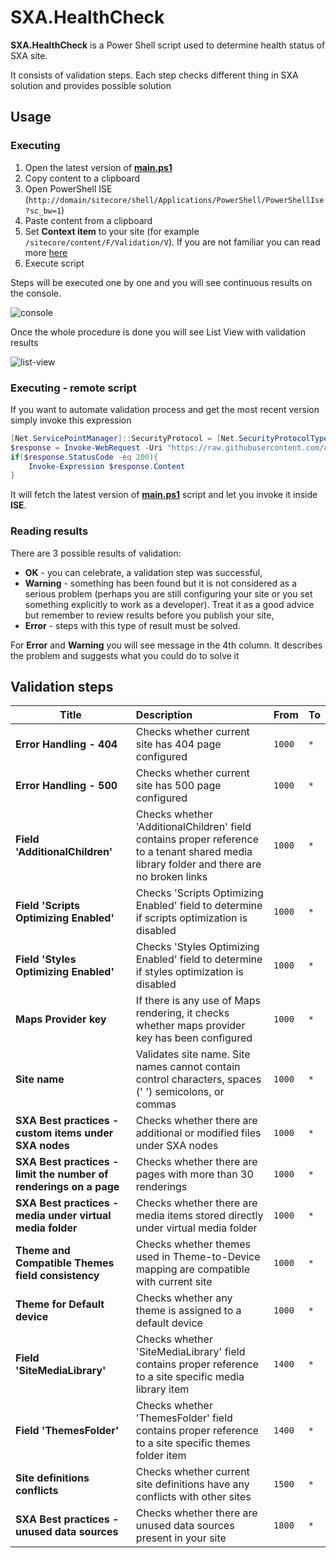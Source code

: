 # SXA.HealthCheck

**SXA.HealthCheck** is a Power Shell script used to determine health status of SXA site.

It consists of validation steps. Each step checks different thing in SXA solution and provides possible solution

## Usage

### Executing

1. Open the latest version of [**main.ps1**](https://raw.githubusercontent.com/alan-null/SXA.HealthCheck/master/main.ps1)
2. Copy content to a clipboard
3. Open PowerShell ISE (`http://domain/sitecore/shell/Applications/PowerShell/PowerShellIse?sc_bw=1`)
4. Paste content from a clipboard
5. Set **Context item** to your site (for example `/sitecore/content/F/Validation/V`). If you are not familiar you can read more [here](https://doc.sitecorepowershell.com/interfaces/scripting)
6. Execute script

Steps will be executed one by one and you will see continuous results on the console.

![console](https://user-images.githubusercontent.com/6848691/47311509-388cd100-d63a-11e8-95a3-5a86e134ee03.png)

Once the whole procedure is done you will see List View with validation results

![list-view](https://user-images.githubusercontent.com/6848691/47311513-3c205800-d63a-11e8-9ffc-9898b902bfc7.png)

### Executing - remote script

If you want to automate validation process and get the most recent version simply invoke this expression

```PowerShell
[Net.ServicePointManager]::SecurityProtocol = [Net.SecurityProtocolType]::Tls12;
$response = Invoke-WebRequest -Uri "https://raw.githubusercontent.com/alan-null/SXA.HealthCheck/master/main.ps1" -UseBasicParsing
if($response.StatusCode -eq 200){
    Invoke-Expression $response.Content
}
```

It will fetch the latest version of [**main.ps1**](https://raw.githubusercontent.com/alan-null/SXA.HealthCheck/master/main.ps1) script and let you invoke it inside **ISE**.

### Reading results

There are 3 possible results of validation:

* **OK** - you can celebrate, a validation step was successful,
* **Warning** - something has been found but it is not considered as a serious problem (perhaps you are still configuring your site or you set something explicitly to work as a developer). Treat it as a good advice but remember to review results before you publish your site,
* **Error** - steps with this type of result must be solved.

For **Error** and **Warning** you will see message in the 4th column. It describes the problem and suggests what you could do to solve it

## Validation steps

| Title                                                             | Description                                                                                                                               | From   | To   |
| ----------------------------------------------------------------- | :---------------------------------------------------------------------------------------------------------------------------------------- | :----- | :--- |
| **Error Handling - 404**                                          | Checks whether current site has 404 page configured                                                                                       | `1000` | `*`  |
| **Error Handling - 500**                                          | Checks whether current site has 500 page configured                                                                                       | `1000` | `*`  |
| **Field 'AdditionalChildren'**                                    | Checks whether 'AdditionalChildren' field contains proper reference to a tenant shared media library folder and there are no broken links | `1000` | `*`  |
| **Field 'Scripts Optimizing Enabled'**                            | Checks 'Scripts Optimizing Enabled' field to determine if scripts optimization is disabled                                                | `1000` | `*`  |
| **Field 'Styles Optimizing Enabled'**                             | Checks 'Styles Optimizing Enabled' field to determine if styles optimization is disabled                                                  | `1000` | `*`  |
| **Maps Provider key**                                             | If there is any use of Maps rendering, it checks whether maps provider key has been configured                                            | `1000` | `*`  |
| **Site name**                                                     | Validates site name. Site names cannot contain control characters, spaces (' ') semicolons, or commas                                     | `1000` | `*`  |
| **SXA Best practices - custom items under SXA nodes**             | Checks whether there are additional or modified files under SXA nodes                                                                     | `1000` | `*`  |
| **SXA Best practices - limit the number of renderings on a page** | Checks whether there are pages with more than 30 renderings                                                                               | `1000` | `*`  |
| **SXA Best practices - media under virtual media folder**         | Checks whether there are media items stored directly under virtual media folder                                                           | `1000` | `*`  |
| **Theme and Compatible Themes field consistency**                 | Checks whether themes used in Theme-to-Device mapping are compatible with current site                                                    | `1000` | `*`  |
| **Theme for Default device**                                      | Checks whether any theme is assigned to a default device                                                                                  | `1000` | `*`  |
| **Field 'SiteMediaLibrary'**                                      | Checks whether 'SiteMediaLibrary' field contains proper reference to a site specific media library item                                   | `1400` | `*`  |
| **Field 'ThemesFolder'**                                          | Checks whether 'ThemesFolder' field contains proper reference to a site specific themes folder item                                       | `1400` | `*`  |
| **Site definitions conflicts**                                    | Checks whether current site definitions have any conflicts with other sites                                                               | `1500` | `*`  |
| **SXA Best practices - unused data sources**                      | Checks whether there are unused data sources present in your site                                                                         | `1800` | `*`  |